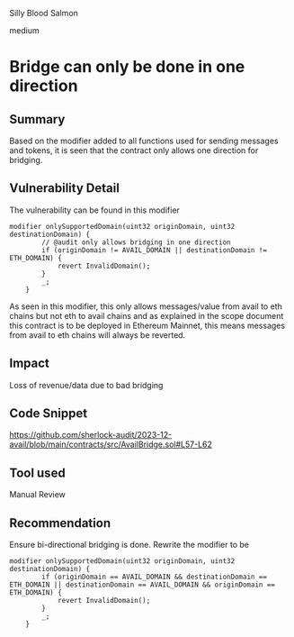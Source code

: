 Silly Blood Salmon

medium

# Bridge can only be done in one direction

## Summary
Based on the modifier added to all functions used for sending messages and tokens, it is seen that the contract only allows one direction for bridging.

## Vulnerability Detail

The vulnerability can be found in this modifier
```solidity
modifier onlySupportedDomain(uint32 originDomain, uint32 destinationDomain) {
        // @audit only allows bridging in one direction
        if (originDomain != AVAIL_DOMAIN || destinationDomain != ETH_DOMAIN) {
            revert InvalidDomain();
        }
        _;
    }
```
As seen in this modifier, this only allows messages/value from avail to eth chains but not eth to avail chains and as explained in the scope document this contract is to be deployed in Ethereum Mainnet, this means messages from avail to eth chains will always be reverted.

## Impact

Loss of revenue/data due to bad bridging 

## Code Snippet

https://github.com/sherlock-audit/2023-12-avail/blob/main/contracts/src/AvailBridge.sol#L57-L62

## Tool used

Manual Review

## Recommendation

Ensure bi-directional bridging is done. Rewrite the modifier to be 
```solidity
modifier onlySupportedDomain(uint32 originDomain, uint32 destinationDomain) {
        if (originDomain == AVAIL_DOMAIN && destinationDomain == ETH_DOMAIN || destinationDomain == AVAIL_DOMAIN && originDomain == ETH_DOMAIN) {
            revert InvalidDomain();
        }
        _;
    }
```